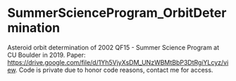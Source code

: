 # SummerScienceProgram_OrbitDetermination
Asteroid orbit determination of 2002 QF15 - Summer Science Program at CU Boulder in 2019.
Paper: https://drive.google.com/file/d/1Yh5VjyXsDM_UNzWBMtBbP3DtRgiYLcyz/view. Code is private due to honor code reasons, contact me for access. 
